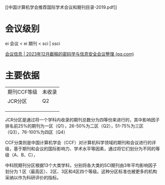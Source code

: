 [[中国计算机学会推荐国际学术会议和期刊目录-2019.pdf]]
# 会议级别
ei 会议 < ei 期刊 <  sci | ssci


[会议信息 | 2023年12月截稿的密码学与信息安全会议整理 (qq.com)](https://mp.weixin.qq.com/s?__biz=MzkwMTM0NzU1MQ==&mid=2247505285&idx=1&sn=8f2fbac906e7bba64545fe9a30b8435e&chksm=c0b4b435f7c33d234329c1bdfa5e39fa1191cbb409b75b5dd7b412e54d12c7838211e74f0d97&scene=27)



# 主要依据
|         |     |
| ------- | --- |
| 期刊CCF等级 | 未收录 |
| JCR分区   | Q2  |
|         |     |
|         |     |
|         |     |

JCR分区是通过将一个学科内收录的期刊总数分为四等份来进行的，其中影响因子排名前25%的期刊为一区（Q1），26-50%为二区（Q2），51-75%为三区（Q3），76-100%为四区（Q4）

CCF分类则是中国计算机学会（CCF）对计算机科学领域的期刊和会议进行的评级，基于期刊和会议的国际影响力、学术水平等因素，通过将它们划分为不同的等级（A、B、C），

中科院期刊分区根据13个大类学科，分别将各大类的SCI期刊由3年平均影响因子划分为 1 区（最高区）、2区、3区和4区四个等级。这种分区标准也被更多的机构采纳以作为科研评价的指标。